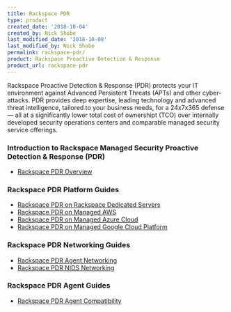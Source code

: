 ```yaml
---
title: Rackspace PDR
type: product
created_date: '2018-10-04'
created_by: Nick Shobe
last_modified_date: '2018-10-08'
last_modified_by: Nick Shobe
permalink: rackspace-pdr/
product: Rackspace Proactive Detection & Response
product_url: rackspace-pdr
---
```


Rackspace Proactive Detection & Response (PDR) protects your IT environment against Advanced Persistent
Threats (APTs) and other cyber-attacks. PDR provides deep expertise, leading technology and
advanced threat intelligence, tailored to your business needs, for a 24x7x365 defense — all at a
significantly lower total cost of ownershipt (TCO) over internally developed security operations
centers and comparable managed security service offerings.

### Introduction to Rackspace Managed Security Proactive Detection & Response (PDR)

- [Rackspace PDR Overview](/how-to/rackspace-pdr-overview/)

### Rackspace PDR Platform Guides

- [Rackspace PDR on Rackspace Dedicated Servers](/how-to/rackspace-pdr-dedicated-servers/)
- [Rackspace PDR on Managed AWS](/how-to/rackspace-pdr-aws/)
- [Rackspace PDR on Managed Azure Cloud](/how-to/rackspace-pdr-azure/)
- [Rackspace PDR on Managed Google Cloud Platform](/how-to/rackspace-pdr-gcp/)

### Rackspace PDR Networking Guides

- [Rackspace PDR Agent Networking](/how-to/rackspace-pdr-agent-networking/)
- [Rackspace PDR NIDS Networking](/how-to/rackspace-pdr-nids-networking/)

### Rackspace PDR Agent Guides

- [Rackspace PDR Agent Compatibility](/how-to/rackspace-pdr-agent-compatablity/)
